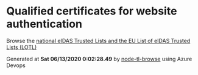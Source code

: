# Qualified certificates for website authentication 
 Browse the [national eIDAS Trusted Lists and the EU List of eIDAS Trusted Lists (LOTL)](https://webgate.ec.europa.eu/tl-browser/#/) 
 
 
Generated at **Sat 06/13/2020  0:02:28.49** by [node-tl-browse](https://github.com/ymedlop/node-tl-browser) using Azure Devops 
